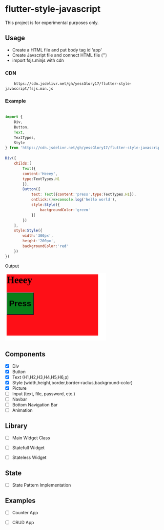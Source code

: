 # flutter-style-javascript

 This project is for experimental purposes only.

## Usage

- Create a HTML file and put body tag id 'app'
- Create Javscript file and connect HTML file ('<script src="main.js" type="module"></script>')
- import fsjs.minjs with cdn
### CDN

``` 
    https://cdn.jsdelivr.net/gh/yessGlory17/flutter-style-javascript/fsjs.min.js
```

### Example

```js 

import {
    Div,
    Button,
    Text,
    TextTypes,
    Style
} from 'https://cdn.jsdelivr.net/gh/yessGlory17/flutter-style-javascript/fsjs.min.js';

Div({
    childs:[
        Text({
        content:'Heeey',
        type:TextTypes.H1
        }),
        Button({
            text: Text({content:'press',type:TextTypes.H1}),
            onClick:()=>console.log('hello world'),
            style:Style({
                backgroundColor:'green'
            })
        })
    ],
    style:Style({
        width:'300px',
        height:'200px',
        backgroundColor:'red'
    })
})

```

Output

![Example 1](/ss/ss1.png)

## Components

- [x] Div
- [x] Button
- [x] Text (H1,H2,H3,H4,H5,H6,p)
- [x] Style (width,height,border,border-radius,background-color)
- [x] Picture
- [ ] Input (text, file, password, etc.)
- [ ] Navbar
- [ ] Bottom Navigation Bar
- [ ] Animation

## Library
- [ ] Main Widget Class
- [ ] Statefull Widget
- [ ] Stateless Widget


## State
- [ ] State Pattern Implementation


## Examples
- [ ] Counter App
- [ ] CRUD App







